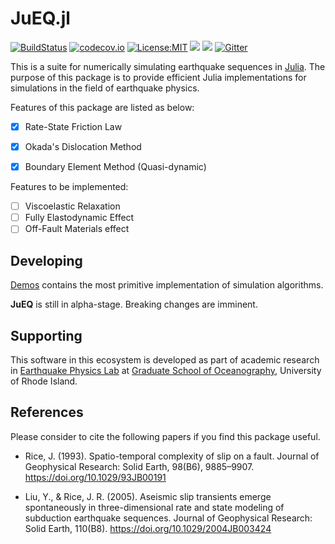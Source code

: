 # JuEQ.jl
[![BuildStatus](https://travis-ci.com/shipengcheng1230/JuEQ.jl.svg?token=zsZu59CsqQTTp7wzi7zP&branch=master)](https://travis-ci.com/shipengcheng1230/JuEQ.jl)
[![codecov.io](https://codecov.io/gh/shipengcheng1230/JuEQ.jl/coverage.svg?token=ag6kv61zOW&branch=master)](https://codecov.io/gh/shipengcheng1230/JuEQ.jl?branch=master)
[![License:MIT](http://img.shields.io/badge/license-MIT-brightgreen.svg?style=flat)](https://opensource.org/licenses/MIT)
[![](https://img.shields.io/badge/docs-stable-blue.svg)](https://shipengcheng1230.github.io/JuEQ.jl/stable)
[![](https://img.shields.io/badge/docs-latest-blue.svg)](https://shipengcheng1230.github.io/JuEQ.jl/latest)
[![Gitter](https://img.shields.io/badge/chat-on%20gitter-ff69b4.svg)](https://gitter.im/JuEQ-jl/Lobby)

This is a suite for numerically simulating earthquake sequences in [Julia](https://julialang.org/). The purpose of this package is to provide efficient Julia implementations for simulations in the field of earthquake physics.

Features of this package are listed as below:

- [x] Rate-State Friction Law
- [x] Okada's Dislocation Method
- [x] Boundary Element Method (Quasi-dynamic)


Features to be implemented:
- [ ] Viscoelastic Relaxation
- [ ] Fully Elastodynamic Effect
- [ ] Off-Fault Materials effect

## Developing
[Demos](https://github.com/shipengcheng1230/JuEQ.jl/tree/master/demos) contains the most primitive implementation of simulation algorithms.

**JuEQ** is still in alpha-stage. Breaking changes are imminent.


## Supporting
This software in this ecosystem is developed as part of academic research in
[Earthquake Physics Lab](http://weilab.uri.edu/) at
[Graduate School of Oceanography](https://web.uri.edu/gso/), University of Rhode Island.


## References

Please consider to cite the following papers if you find this package useful.

* Rice, J. (1993). Spatio-temporal complexity of slip on a fault. Journal of Geophysical Research: Solid Earth, 98(B6), 9885–9907. https://doi.org/10.1029/93JB00191

* Liu, Y., & Rice, J. R. (2005). Aseismic slip transients emerge spontaneously in three-dimensional rate and state modeling of subduction earthquake sequences. Journal of Geophysical Research: Solid Earth, 110(B8). https://doi.org/10.1029/2004JB003424
